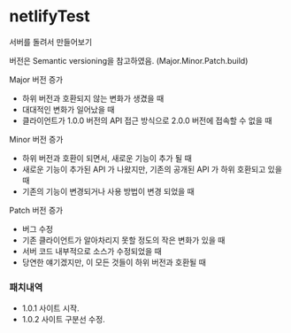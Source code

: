 # netlifyTest

서버를 돌려서 만들어보기

버전은 Semantic versioning을 참고하였음. (Major.Minor.Patch.build)

Major 버전 증가

  - 하위 버전과 호환되지 않는 변화가 생겼을 때
  - 대대적인 변화가 일어났을 때
  - 클라이언트가 1.0.0 버전의 API 접근 방식으로 2.0.0 버전에 접속할 수 없을 때

Minor 버전 증가

  - 하위 버전과 호환이 되면서, 새로운 기능이 추가 될 때
  - 새로운 기능이 추가된 API 가 나왔지만, 기존의 공개된 API 가 하위 호환되고 있을 때
  - 기존의 기능이 변경되거나 사용 방법이 변경 되었을 때

Patch 버전 증가

  - 버그 수정
  - 기존 클라이언트가 알아차리지 못할 정도의 작은 변화가 있을 때
  - 서버 코드 내부적으로 소스가 수정되었을 때
  - 당연한 얘기겠지만, 이 모든 것들이 하위 버전과 호환될 때

### 패치내역
- 1.0.1 사이트 시작.
- 1.0.2 사이트 구분선 수정.